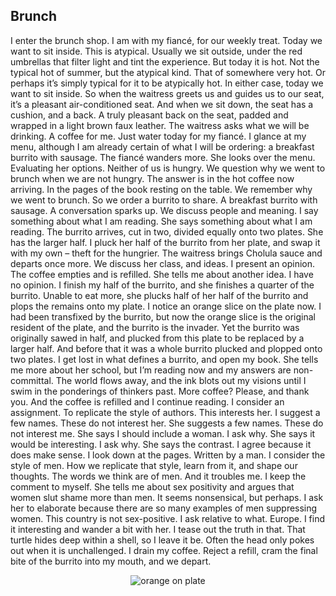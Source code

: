 ## Brunch


I enter the brunch shop. I am with my fiancé, for our weekly treat. Today we want to sit inside. This is atypical. Usually we sit outside, under the red umbrellas that filter light and tint the experience. But today it is hot. Not the typical hot of summer, but the atypical kind. That of somewhere very hot. Or perhaps it’s simply typical for it to be atypically hot. In either case, today we want to sit inside. So when the waitress greets us and guides us to our seat, it’s a pleasant air-conditioned seat. And when we sit down, the seat has a cushion, and a back. A truly pleasant back on the seat, padded and wrapped in a light brown faux leather. The waitress asks what we will be drinking. A coffee for me. Just water today for my fiancé. I glance at my menu, although I am already certain of what I will be ordering: a breakfast burrito with sausage. The fiancé wanders more. She looks over the menu. Evaluating her options. Neither of us is hungry. We question why we went to brunch when we are not hungry. The answer is in the hot coffee now arriving. In the pages of the book resting on the table. We remember why we went to brunch. So we order a burrito to share. A breakfast burrito with sausage. A conversation sparks up. We discuss people and meaning. I say something about what I am reading. She says something about what I am reading. The burrito arrives, cut in two, divided equally onto two plates. She has the larger half. I pluck her half of the burrito from her plate, and swap it with my own – theft for the hungrier. The waitress brings Cholula sauce and departs once more.  We discuss her class, and ideas. I present an opinion. The coffee empties and is refilled. She tells me about another idea. I have no opinion. I finish my half of the burrito, and she finishes a quarter of the burrito. Unable to eat more, she plucks half of her half of the burrito and plops the remains onto my plate. I notice an orange slice on the plate now. I had been transfixed by the burrito, but now the orange slice is the original resident of the plate, and the burrito is the invader. Yet the burrito was originally sawed in half, and plucked from this plate to be replaced by a larger half. And before that it was a whole burrito plucked and plopped onto two plates. I get lost in what defines a burrito, and open my book. She tells me more about her school, but I’m reading now and my answers are non-committal. The world flows away, and the ink blots out my visions until I swim in the ponderings of thinkers past. More coffee? Please, and thank you. And the coffee is refilled and I continue reading. I consider an assignment. To replicate the style of authors. This interests her. I suggest a few names. These do not interest her. She suggests a few names. These do not interest me. She says I should include a woman. I ask why. She says it would be interesting. I ask why. She says the contrast. I agree because it does make sense. I look down at the pages. Written by a man. I consider the style of men. How we replicate that style, learn from it, and shape our thoughts. The words we think are of men. And it troubles me. I keep the comment to myself. She tells me about sex positivity and argues that women slut shame more than men. It seems nonsensical, but perhaps. I ask her to elaborate because there are so many examples of men suppressing women. This country is not sex-positive. I ask relative to what. Europe. I find it interesting and wander a bit with her. I tease out the truth in that. That turtle hides deep within a shell, so I leave it be. Often the head only pokes out when it is unchallenged. I drain my coffee. Reject a refill, cram the final bite of the burrito into my mouth, and we depart.


<div style="display: flex; align-items: center; justify-content: center; max-width: 100%;">
    <img src="/writing/images/brunch.png" alt="orange on plate" style="max-width: 100%; max-height: 100%;">
</div>
